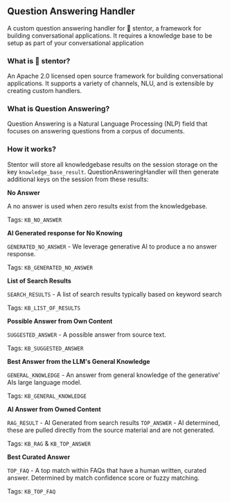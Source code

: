 ## Question Answering Handler

A custom question answering handler for 📣 stentor, a framework for building conversational applications. It requires a knowledge base to be setup as part of your conversational application

### What is 📣 stentor?

An Apache 2.0 licensed open source framework for building conversational applications. It supports a variety of channels, NLU, and is extensible by creating custom handlers.

### What is Question Answering?

Question Answering is a Natural Language Processing (NLP) field that focuses on answering questions from a corpus of documents.


### How it works?

Stentor will store all knowledgebase results on the session storage on the key `knowledge_base_result`.  QuestionAnsweringHandler will then generate additional keys on the session from these results:

__No Answer__

A no answer is used when zero results exist from the knowledgebase.

Tags: `KB_NO_ANSWER`

__AI Generated response for No Knowing__

`GENERATED_NO_ANSWER` - We leverage generative AI to produce a no answer response.

Tags: `KB_GENERATED_NO_ANSWER`

__List of Search Results__

`SEARCH_RESULTS` - A list of search results typically based on keyword search

Tags: `KB_LIST_OF_RESULTS`

__Possible Answer from Own Content__

`SUGGESTED_ANSWER` - A possible answer from source text.

Tags: `KB_SUGGESTED_ANSWER`

__Best Answer from the LLM's General Knowledge__

`GENERAL_KNOWLEDGE` - An answer from general knowledge of the generative' AIs large language model.

Tags: `KB_GENERAL_KNOWLEDGE`

__AI Answer from Owned Content__

`RAG_RESULT` - AI Generated from search results
`TOP_ANSWER` - AI determined, these are pulled directly from the source material and are not generated.

Tags: `KB_RAG` & `KB_TOP_ANSWER`

__Best Curated Answer__

`TOP_FAQ` - A top match within FAQs that have a human written, curated answer.  Determined by match confidence score or fuzzy matching.

Tags: `KB_TOP_FAQ`
